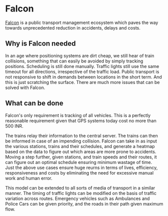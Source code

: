 # Falcon

[Falcon](http://falcon.westus2.cloudapp.azure.com:8080/) is a public transport management ecosystem which paves the way towards unprecedented reduction in accidents, delays and costs.

## Why is Falcon needed
In an age where positioning systems are dirt cheap, we still hear of train collisions, something that can easily be avoided by simply tracking positions. Scheduling is still done manually. Traffic lights still use the same timeout for all directions, irrespective of the traffic load. Public transport is not responsive to shift in demands between locations in the short term. And this is just scratching the surface. There are much more issues that can be solved with Falcon.

## What can be done
Falcon's only requirement is tracking of all vehicles. This is a perfectly reasonable requirement given that GPS systems today cost no more than 500 INR.   
  
  The trains relay their information to the central server. The trains can then be informed in case of an impending collision. Falcon can take in as input the various stations, trains and their schedules, and generate a heatmap based on the data to figure out which areas are more prone to accidents.  
  Moving a step further, given stations, and train speeds and their routes, it can figure out an optimal schedule ensuring minimum wastage of time.  
  Just the above use cases ensure huge reurns in terms of lives, efficiency, responsiveness and costs by eliminating the need for excessive manual work and human error.
    
  This model can be extended to all sorts of media of transport in a similar manner. The timing of traffic lights can be modified on the basis of traffic variation across routes. Emergency vehicles such as Ambulances and Police Cars can be given priority, and the roads in their path given maximum flow.
